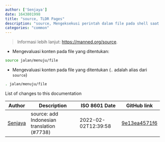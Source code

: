 ```yaml
---
author: ['Senjaya']
date: 1643801998
title: "source, TLDR Pages"
description: "source, Mengeksekusi perintah dalam file pada shell saat ini."
categories: "common"
---
```

> Informasi lebih lanjut: <https://manned.org/source>.

- Mengevaluasi konten pada file yang ditentukan:

```bash
source jalan/menuju/file
```

- Mengevaluasi konten pada file yang ditentukan (`.` adalah alias dari `source`)

```bash
. jalan/menuju/file
```
List of changes to this documentation


Author | Description | ISO 8601 Date | GitHub link
------|-----|-----|-----
[Senjaya](mailto:amarpanjis@gmail.com) | source: add Indonesian translation (#7738) | 2022-02-02T12:39:58 | [9e13ea4571f6](https://github.com/tldr-pages/tldr/commit/9e13ea4571f6bb1baf79720e90504b8fac132ec2)

